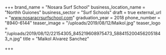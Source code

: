 +++
brand_name = "Nosara Surf School"
business_location_name = "Northh Guiones"
business_sector = "Surf Schools"
draft = true
external_url = "www.nosaracrsurfschool.com"
graduation_year = 2018
phone_number = "8940-6144"
teaser_image = "/uploads/2019/08/12/Maikol.jpg"
teaser_logo = "/uploads/2019/08/12/22154305_845219608975473_5884152004562051843_n.jpg"
title = "Maikol Alvarez Sanchez"

+++
